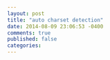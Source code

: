 ```yaml
---
layout: post
title: "auto charset detection"
date: 2014-08-09 23:06:53 -0400
comments: true
published: false
categories: 
---
```

